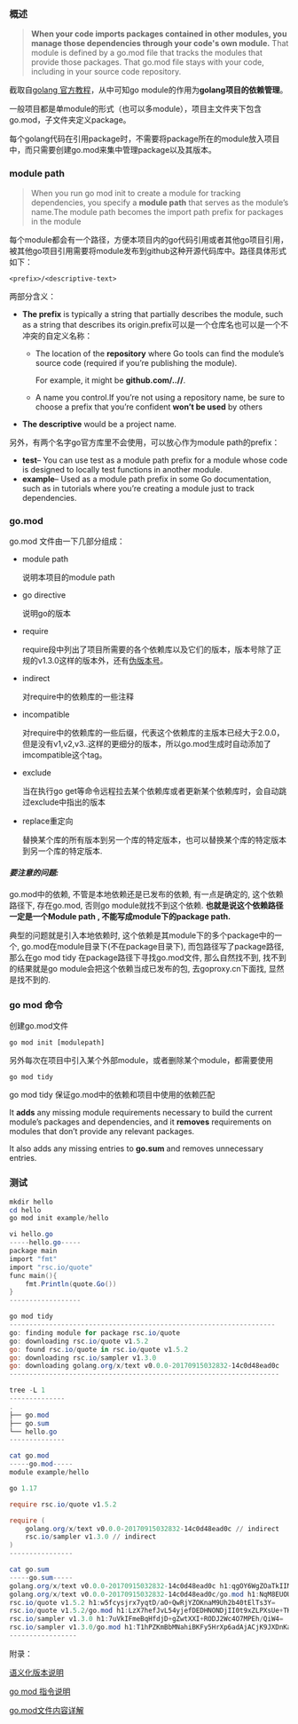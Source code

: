 ### 概述

> **When your code imports packages contained in other modules, you manage those dependencies through your code's own module.** That module is defined by a go.mod file that tracks the modules that provide those packages. That go.mod file stays with your code, including in your source code repository.

截取自[golang 官方教程](https://go.dev/doc/tutorial/getting-started)，从中可知go module的作用为**golang项目的依赖管理**。

一般项目都是单module的形式（也可以多module），项目主文件夹下包含go.mod，子文件夹定义package。

每个golang代码在引用package时，不需要将package所在的module放入项目中，而只需要创建go.mod来集中管理package以及其版本。

### module path

> When you run go mod init to create a module for tracking dependencies, you specify a **module path** that serves as the module’s name.The module path becomes the import path prefix for packages in the module

每个module都会有一个路径，方便本项目内的go代码引用或者其他go项目引用，被其他go项目引用需要将module发布到github这种开源代码库中。路径具体形式如下：

```
<prefix>/<descriptive-text>
```

两部分含义：

* **The prefix** is typically a string that partially describes the module, such as a string that describes its origin.prefix可以是一个仓库名也可以是一个不冲突的自定义名称：
  * The location of the **repository** where Go tools can find the module’s source code (required if you’re publishing the module).

    For example, it might be **github.com/../<project-name>/**.
  * A name you control.If you’re not using a repository name, be sure to choose a prefix that you’re confident **won’t be used** by others
* **The descriptive** would be a project name.

另外，有两个名字go官方库里不会使用，可以放心作为module path的prefix：

* **test**– You can use test as a module path prefix for a module whose code is designed to locally test functions in another module.
* **example**– Used as a module path prefix in some Go documentation, such as in tutorials where you’re creating a module just to track dependencies.

### go.mod

go.mod 文件由一下几部分组成：

* module path

  说明本项目的module path
* go directive

  说明go的版本
* require

  require段中列出了项目所需要的各个依赖库以及它们的版本，版本号除了正规的v1.3.0这样的版本外，还有[伪版本号](https://colobu.com/2021/06/28/dive-into-go-module-1/)。
* indirect

  对require中的依赖库的一些注释
* incompatible

  对require中的依赖库的一些后缀，代表这个依赖库的主版本已经大于2.0.0，但是没有v1,v2,v3..这样的更细分的版本，所以go.mod生成时自动添加了imcompatible这个tag。
* exclude

  当在执行go get等命令远程拉去某个依赖库或者更新某个依赖库时，会自动跳过exclude中指出的版本
* replace重定向

  替换某个库的所有版本到另一个库的特定版本，也可以替换某个库的特定版本到另一个库的特定版本.

#### *要注意的问题:*

go.mod中的依赖, 不管是本地依赖还是已发布的依赖, 有一点是确定的, 这个依赖路径下, 存在go.mod, 否则go module就找不到这个依赖. **也就是说这个依赖路径一定是一个Module path , 不能写成module下的package path.**

典型的问题就是引入本地依赖时, 这个依赖是其module下的多个package中的一个, go.mod在module目录下(不在package目录下), 而包路径写了package路径, 那么在go mod tidy 在package路径下寻找go.mod文件, 那么自然找不到, 找不到的结果就是go module会把这个依赖当成已发布的包, 去goproxy.cn下面找, 显然是找不到的. 

### go mod 命令

创建go.mod文件

```
go mod init [modulepath]
```

另外每次在项目中引入某个外部module，或者删除某个module，都需要使用

```
go mod tidy
```

go mod tidy 保证go.mod中的依赖和项目中使用的依赖匹配

It **adds** any missing module requirements necessary to build the current module’s packages and dependencies, and it **removes** requirements on modules that don’t provide any relevant packages. 

It also adds any missing entries to **go.sum** and removes unnecessary entries.

### 测试

```powershell
mkdir hello
cd hello
go mod init example/hello

vi hello.go
-----hello.go-----
package main
import "fmt"
import "rsc.io/quote"
func main(){
    fmt.Println(quote.Go())
}
------------------

go mod tidy
-------------------------------------------------------------------
go: finding module for package rsc.io/quote
go: downloading rsc.io/quote v1.5.2
go: found rsc.io/quote in rsc.io/quote v1.5.2
go: downloading rsc.io/sampler v1.3.0
go: downloading golang.org/x/text v0.0.0-20170915032832-14c0d48ead0c
--------------------------------------------------------------------

tree -L 1
--------------
.
├── go.mod
├── go.sum
└── hello.go
--------------

cat go.mod
-----go.mod-----
module example/hello

go 1.17

require rsc.io/quote v1.5.2

require (
    golang.org/x/text v0.0.0-20170915032832-14c0d48ead0c // indirect
    rsc.io/sampler v1.3.0 // indirect
)
----------------

cat go.sum
-----go.sum-----
golang.org/x/text v0.0.0-20170915032832-14c0d48ead0c h1:qgOY6WgZOaTkIIMiVjBQcw93ERBE4m30iBm00nkL0i8=
golang.org/x/text v0.0.0-20170915032832-14c0d48ead0c/go.mod h1:NqM8EUOU14njkJ3fqMW+pc6Ldnwhi/IjpwHt7yyuwOQ=
rsc.io/quote v1.5.2 h1:w5fcysjrx7yqtD/aO+QwRjYZOKnaM9Uh2b40tElTs3Y=
rsc.io/quote v1.5.2/go.mod h1:LzX7hefJvL54yjefDEDHNONDjII0t9xZLPXsUe+TKr0=
rsc.io/sampler v1.3.0 h1:7uVkIFmeBqHfdjD+gZwtXXI+RODJ2Wc4O7MPEh/QiW4=
rsc.io/sampler v1.3.0/go.mod h1:T1hPZKmBbMNahiBKFy5HrXp6adAjACjK9JXDnKaTXpA=
-----------------
```

附录：

[语义化版本说明](https://semver.org/lang/zh-CN/)

[go mod 指令说明](https://go.dev/ref/mod#go-mod-init)

[go.mod文件内容详解](https://colobu.com/2021/06/28/dive-into-go-module-1/)
